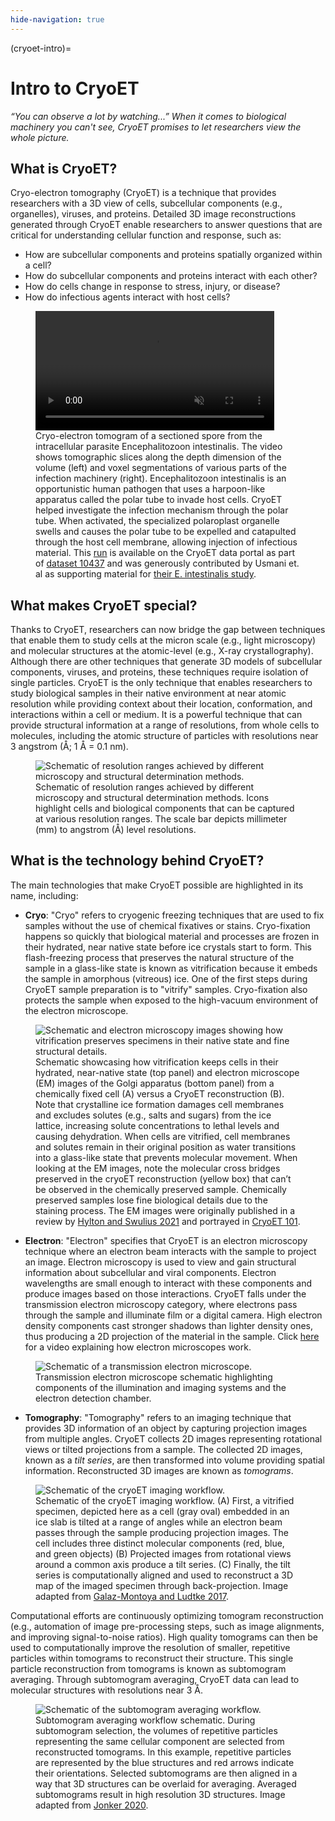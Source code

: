 ```yaml
---
hide-navigation: true
---
```


(cryoet-intro)=
# Intro to CryoET

*“You can observe a lot by watching...” When it comes to biological machinery
you can't see, CryoET promises to let researchers view the whole picture.*

## What is CryoET?

Cryo-electron tomography (CryoET) is a technique that provides researchers with
a 3D view of cells, subcellular components (e.g., organelles), viruses, and
proteins. Detailed 3D image reconstructions generated through CryoET enable
researchers to answer questions that are critical for understanding cellular
function and response, such as:

- How are subcellular components and proteins spatially organized within a cell?
- How do subcellular components and proteins interact with each other?
- How do cells change in response to stress, injury, or disease?
- How do infectious agents interact with host cells?

<figure>
  <video width="90%" controls autoplay loop muted playsinline>
    <source src="_static/img/intro_movie.mp4" type="video/mp4" />
    <img src="_static/img/intro_movie.png"
      title="Your browser does not support the video tag."
      alt="Cryo-electron tomogram video showing the infection machinery of an intracellular parasite."
    >
  </video>
  <figcaption>Cryo-electron tomogram of a sectioned spore from the intracellular
  parasite Encephalitozoon intestinalis. The video shows tomographic slices along
  the depth dimension of the volume (left) and voxel segmentations of various parts
  of the infection machinery (right). Encephalitozoon intestinalis is an
  opportunistic human pathogen that uses a harpoon-like apparatus called the polar
  tube to invade host cells. CryoET helped investigate the infection mechanism
  through the polar tube. When activated, the specialized polaroplast organelle
  swells and causes the polar tube to be expelled and catapulted through the host
  cell membrane, allowing injection of infectious material. This
  <a href="https://cryoetdataportal.czscience.com/runs/16039">run</a> is available
  on the CryoET data portal as part of
  <a href="https://cryoetdataportal.czscience.com/datasets/10437">dataset 10437</a>
  and was generously contributed by Usmani et. al as supporting material for
  <a href="https://doi.org/10.1101/2024.07.13.603322">their E. intestinalis study</a>.
  </figcaption>
</figure>

## What makes CryoET special?

Thanks to CryoET, researchers can now bridge the gap between techniques that
enable them to study cells at the micron scale (e.g., light microscopy) and
molecular structures at the atomic-level (e.g., X-ray crystallography). Although
there are other techniques that generate 3D models of subcellular components,
viruses, and proteins, these techniques require isolation of single particles.
CryoET is the only technique that enables researchers to study biological
samples in their native environment at near atomic resolution while providing
context about their location, conformation, and interactions within a cell or
medium. It is a powerful technique that can provide structural information at a
range of resolutions, from whole cells to molecules, including the atomic
structure of particles with resolutions near 3 angstrom (Å; 1 Å = 0.1 nm).

<figure>
  <img src="_static/img/resolution_ranges.png"
    alt="Schematic of resolution ranges achieved by different microscopy and structural determination methods."
  >
  <figcaption>Schematic of resolution ranges achieved by different microscopy
  and structural determination methods. Icons highlight cells and biological
  components that can be captured at various resolution ranges. The scale bar
  depicts millimeter (mm) to angstrom (Å) level resolutions.
  </figcaption>
</figure>

## What is the technology behind CryoET?

The main technologies that make CryoET possible are highlighted in its name,
including:

- **Cryo**: "Cryo" refers to cryogenic freezing techniques that are used to fix
  samples without the use of chemical fixatives or stains. Cryo-fixation happens
  so quickly that biological material and processes are frozen in their hydrated,
  near native state before ice crystals start to form. This flash-freezing
  process that preserves the natural structure of the sample in a glass-like
  state is known as vitrification because it embeds the sample in amorphous
  (vitreous) ice. One of the first steps during CryoET sample preparation is to
  "vitrify" samples. Cryo-fixation also protects the sample when exposed to the
  high-vacuum environment of the electron microscope.

<figure>
  <img src="_static/img/schematics_vitrification.png"
    alt="Schematic and electron microscopy images showing how vitrification preserves specimens in their native state and fine structural details."
  >
  <figcaption>Schematic showcasing how vitrification keeps cells in their
  hydrated, near-native state (top panel) and electron microscope (EM) images of
  the Golgi apparatus (bottom panel) from a chemically fixed cell (A) versus a
  CryoET reconstruction (B). Note that crystalline ice formation damages cell
  membranes and excludes solutes (e.g., salts and sugars) from the ice lattice,
  increasing solute concentrations to lethal levels and causing dehydration.
  When cells are vitrified, cell membranes and solutes remain in their original
  position as water transitions into a glass-like state that prevents molecular
  movement. When looking at the EM images, note the molecular cross bridges
  preserved in the cryoET reconstruction (yellow box) that can’t be observed in
  the chemically preserved sample. Chemically preserved samples lose fine
  biological details due to the staining process. The EM images were originally
  published in a review by <a href="https://www.cell.com/iscience/fulltext/S2589-0042(21)00927-5?_returnURL=https%3A%2F%2Flinkinghub.elsevier.com%2Fretrieve%2Fpii%2FS2589004221009275%3Fshowall%3Dtrue">Hylton and Swulius 2021</a>
  and portrayed in <a href="https://cryoem101.org/chapter-1-et/">CryoET 101</a>.
  </figcaption>
</figure>

- **Electron**: "Electron" specifies that CryoET is an electron microscopy
  technique where an electron beam interacts with the sample to project an
  image. Electron microscopy is used to view and gain structural information
  about subcellular and viral components. Electron wavelengths are small enough
  to interact with these components and produce images based on those
  interactions. CryoET falls under the transmission electron microscopy
  category, where electrons pass through the sample and illuminate film or a
  digital camera. High electron density components cast stronger shadows than
  lighter density ones, thus producing a 2D projection of the material in the
  sample. Click [here](https://youtu.be/pQc-GrilCiU) for a video explaining how
  electron microscopes work.

<figure>
  <img src="_static/img/schematics_transmission.png"
    alt="Schematic of a transmission electron microscope."
  >
  <figcaption>Transmission electron microscope schematic highlighting components
  of the illumination and imaging systems and the electron detection chamber.
  </figcaption>
</figure>

- **Tomography**: "Tomography" refers to an imaging technique that provides 3D
  information of an object by capturing projection images from multiple angles.
  CryoET collects 2D images representing rotational views or tilted projections
  from a sample. The collected 2D images, known as a _tilt series_, are then
  transformed into volume providing spatial information. Reconstructed 3D images
  are known as _tomograms_.

<figure>
  <img src="_static/img/schematics_workflow.png"
    alt="Schematic of the cryoET imaging workflow."
  >
  <figcaption>Schematic of the cryoET imaging workflow. (A) First, a vitrified
  specimen, depicted here as a cell (gray oval) embedded in an ice slab is
  tilted at a range of angles while an electron beam passes through the sample
  producing projection images. The cell includes three distinct molecular
  components (red, blue, and green objects) (B) Projected images from rotational
  views around a common axis produce a tilt series. (C) Finally, the tilt series
  is computationally aligned and used to reconstruct a 3D map of the imaged
  specimen through back-projection. Image adapted from
  <a href="https://www.ncbi.nlm.nih.gov/pmc/articles/PMC5516000/">Galaz-Montoya and Ludtke 2017</a>.
  </figcaption>
</figure>

Computational efforts are continuously optimizing tomogram reconstruction (e.g.,
automation of image pre-processing steps, such as image alignments, and
improving signal-to-noise ratios). High quality tomograms can then be used to
computationally improve the resolution of smaller, repetitive particles within
tomograms to reconstruct their structure. This single particle reconstruction
from tomograms is known as subtomogram averaging. Through subtomogram averaging,
CryoET data can lead to molecular structures with resolutions near 3 Å.

<figure>
  <img src="_static/img/schematics_subtomogram.png"
    alt="Schematic of the subtomogram averaging workflow."
  >
  <figcaption>Subtomogram averaging workflow schematic. During subtomogram
  selection, the volumes of repetitive particles representing the same cellular
  component are selected from reconstructed tomograms. In this example,
  repetitive particles are represented by the blue structures and red arrows
  indicate their orientations. Selected subtomograms are then aligned in a way
  that 3D structures can be overlaid for averaging. Averaged subtomograms result
  in high resolution 3D structures. Image adapted from
  <a href="https://blog.delmic.com/subtomogram-averaging-in-the-cryo-et-workflow">Jonker 2020</a>.
  </figcaption>
</figure>
